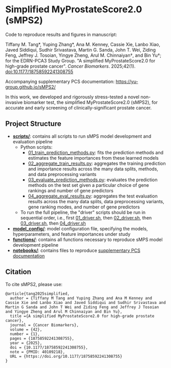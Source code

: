 # Simplified MyProstateScore2.0 (sMPS2)

Code to reproduce results and figures in manuscript:

Tiffany M. Tang*, Yuping Zhang*, Ana M. Kenney, Cassie Xie,  Lanbo Xiao, Javed Siddiqui, Sudhir Srivastava, Martin G. Sanda, John T. Wei, Ziding Feng, Jeffrey J. Tosoian, Yingye Zheng, Arul M. Chinnaiyan&#8224;,  and Bin Yu&#8224;; for the EDRN-PCA3 Study Group. "A simplified MyProstateScore2.0 for high-grade prostate cancer". *Cancer Biomarkers*. 2025;42(1). [doi:10.1177/18758592241308755](https://journals.sagepub.com/doi/10.1177/18758592241308755)

Accompanying supplementary PCS documentation: https://yu-group.github.io/sMPS2/

In this work, we developed and rigorously stress-tested a novel non-invasive biomarker test, the simplified MyProstateScore2.0 (sMPS2), for accurate and early screening of clinically-significant prostate cancer. 

## Project Structure

- **[scripts/](./scripts/)**: contains all scripts to run sMPS model development and evaluation pipeline
	- Python scripts:
		- [01_train_prediction_methods.py](./scripts/01_train_prediction_methods.py): fits the prediction methods and estimates the feature importances from these learned models 
		- [02_aggregate_train_results.py](./scripts/02_aggregate_train_results.py): aggregates the training prediction and importance results across the many data splits, methods, and data preprocessing variants
		- [03_evaluate_prediction_methods.py](./scripts/03_evaluate_prediction_methods.py): evaluates the prediction methods on the test set given a particular choice of gene rankings and number of gene predictors
		- [04_aggregate_eval_results.py](./scripts/04_aggregate_eval_results.py): aggregates the test evaluation results across the many data splits, data preprocessing variants, gene ranking modes, and number of gene predictors
	- To run the full pipeline, the "driver" scripts should be run in sequential order, i.e., first [01_driver.sh](./scripts/01_driver_train_prediction_methods.sh), then [02_driver.sh](./scripts/02_driver_aggregate_train_results.sh), then [03_driver.sh](./scripts/03_driver_evaluate_prediction_methods.sh), then [04_driver.sh](./scripts/04_driver_aggregate_eval_results.sh)
- **[model_config/](./model_config/)**: model configuration file, specifying the models, hyperparameters, and feature importances under study
- **[functions/](./functions/)**: contains all functions necessary to reproduce sMPS model development pipeline
- **[notebooks/](./notebooks/)**: contains files to reproduce [supplementary PCS documentation](yu-group.github.io/sMPS2/)

## Citation

To cite sMPS2, please use:

```
@article{tang2025simplified,
  author = {Tiffany M Tang and Yuping Zhang and Ana M Kenney and Cassie Xie and Lanbo Xiao and Javed Siddiqui and Sudhir Srivastava and Martin G Sanda and John T Wei and Ziding Feng and Jeffrey J Tosoian and Yingye Zheng and Arul M Chinnaiyan and Bin Yu},
  title ={A simplified MyProstateScore2.0 for high-grade prostate cancer},
  journal = {Cancer Biomarkers},
  volume = {42},
  number = {1},
  pages = {18758592241308755},
  year = {2025},
  doi = {10.1177/18758592241308755},
  note = {PMID: 40109218},
  URL = {https://doi.org/10.1177/18758592241308755}
}
```